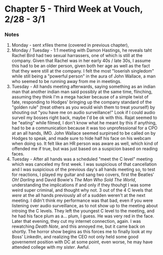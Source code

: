 # Chapter 5 - Third Week at Vouch, 2/28 - 3/1

### Notes

1. Monday - sent xfiles theme (covered in previous chapter), 
1. Monday / Tuesday - 1:1 meeting with Damon Hastings, he reveals taht Rachel Bird had two sexual harrassers, one of which is still at the company. Given that Rachel was in her early 40s / late 30s, I assume this had to be an older person, given both her age as well as the fact that they were still at the company. I felt the most "loserish singledom" while still being a "powerful person" in the aura of John Wallace, a man who seemed to be running away from me in meetings.
1. Tuesday - All hands meeting afterwards, saying something as an indian man that another indian man said possibly at the same time, flinching, assuming they think I'm a mega hacker because of a simple twist of fate, responding to Hodges' bringing up the company standard of the "golden rule" (treat others as you would wish them to treat yourself) by shouting out "you have me on audio surveillance!" Look if I could audio surveil my bosses right back, maybe I'd be ok with this. Rajat seemed to be "eating" while filmed, I don't know what he meant by this if anything, had to be a communication because it was too unprofessional for a CPO at an all hands, IMO. John Wallace seemed surpirsed to be called on by Hodges to speak, and made sure to hide half his face on his webcam when doing so. It felt like an HR person was aware as well, which kind of offended me if true, but was just based on a suspicion based on reading faces.
1. Tuesday - After all hands was a scheduled "meet the C level" meeting which was canceled my first week. I was suspicious of that cancellation and I was suspicious of the previous day's all hands meeting so, to test for reactions, I played my guitar and sang two covers, first the Beatles' _Oh! Darling_ and David Bowie's _The Man Who Sold The World_, understanding the implications if and only if they thouhgt I was some weird super criminal, and thought why not. 3 out of the 4 C levels that _were_ at the all hands previously all of a sudden weren't at the next meeting. I didn't think my performance was that bad, even if you were listening over audio surveillance, as to not show up to the meeting about introing the C levels. They left the youngest C level to the meeting, and he had his face plum as a... plum, I guess. He was very red in the face. Later that evening, they cut my internet connection, again. I was rewatching _Death Note_, and this annoyed me, but it came back on shortly. The horror show begins as this forces me to finally look at my Boss' LinkedIn, and realizing the CEO not only held some good governemnt position with DC at some point, even worse, he may have attended college with my _sister_. Awful.
